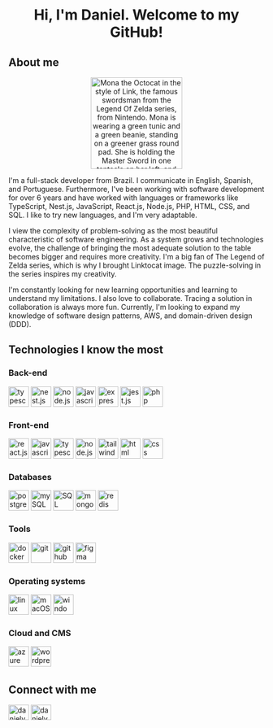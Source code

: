 <h1 align="center">Hi, I'm Daniel. Welcome to my GitHub!</h1>

<div align="center">
  <h2 align="left">About me</h2>
  <img src="https://drive.google.com/file/d/1WYry74E_204Wne5IWaP7Veip95lgKdDy/preview" alt="Mona the Octocat in the style of Link, the famous swordsman from the Legend Of Zelda series, from Nintendo. Mona is wearing a green tunic and a green beanie, standing on a greener grass round pad. She is holding the Master Sword in one tentacle on her left, and the Hylian Shield in another tentacle on her right. She also has golden hair like the hero from the series." height="180em"/>
  <p align="left">I'm a full-stack developer from Brazil. I communicate in English, Spanish, and Portuguese. Furthermore, I've been working with software development for over 6 years and have worked with languages or frameworks like TypeScript, Nest.js, JavaScript, React.js, Node.js, PHP, HTML, CSS, and SQL. I like to try new languages, and I'm very adaptable.</p>
  
  <p align="left">I view the complexity of problem-solving as the most beautiful characteristic of software engineering. As a system grows and technologies evolve, the challenge of bringing the most adequate solution to the table becomes bigger and requires more creativity. I'm a big fan of The Legend of Zelda series, which is why I brought Linktocat image. The puzzle-solving in the series inspires my creativity.</p>
  
  <p align="left">I'm constantly looking for new learning opportunities and learning to understand my limitations. I also love to collaborate. Tracing a solution in collaboration is always more fun. Currently, I'm looking to expand my knowledge of software design patterns, AWS, and domain-driven design (DDD).</p>
</div>

<div align="left">
  <h2>Technologies I know the most</h2>
  <h3>Back-end</h3>
  <a href="https://typescriptlang.org/" target="_blank" rel="noreferrer"><img src="https://cdn.jsdelivr.net/gh/devicons/devicon/icons/typescript/typescript-plain.svg" alt="typescript" width="40" height="40" /></a>
  <a href="https://nestjs.com/" target="_blank" rel="noreferrer"><img src="https://cdn.jsdelivr.net/gh/devicons/devicon/icons/nestjs/nestjs-plain.svg" alt="nest.js" width="40" height="40" /></a>
  <a href="https://nodejs.org" target="_blank" rel="noreferrer"><img src="https://cdn.jsdelivr.net/gh/devicons/devicon/icons/nodejs/nodejs-original.svg" alt="node.js" width="40" height="40" /></a>
  <a href="https://tc39.es/ecma262/" target="_blank" rel="noreferrer"><img src="https://cdn.jsdelivr.net/gh/devicons/devicon/icons/javascript/javascript-plain.svg" alt="javascript" width="40" height="40" /></a>
  <a href="https://expressjs.com" target="_blank" rel="noreferrer"><img src="https://cdn.jsdelivr.net/gh/devicons/devicon/icons/express/express-original.svg" alt="express.js" width="40" height="40" /></a>
  <a href="https://jestjs.io" target="_blank" rel="noreferrer"><img src="https://cdn.jsdelivr.net/gh/devicons/devicon/icons/jest/jest-plain.svg" alt="jest.js" width="40" height="40" /></a>
  <a href="https://www.php.net/" target="_blank" rel="noreferrer"><img src="https://cdn.jsdelivr.net/gh/devicons/devicon/icons/php/php-plain.svg" alt="php" width="40" height="40" /></a>        
  <h3>Front-end</h3>
  <a href="https://react.dev/" target="_blank" rel="noreferrer"><img src="https://cdn.jsdelivr.net/gh/devicons/devicon/icons/react/react-original-wordmark.svg" alt="react.js" width="40" height="40" /></a>
  <a href="https://tc39.es/ecma262/" target="_blank" rel="noreferrer"><img src="https://cdn.jsdelivr.net/gh/devicons/devicon/icons/javascript/javascript-plain.svg" alt="javascript" width="40" height="40" /></a>
  <a href="https://typescriptlang.org/" target="_blank" rel="noreferrer"><img src="https://cdn.jsdelivr.net/gh/devicons/devicon/icons/typescript/typescript-plain.svg" alt="typescript" width="40" height="40" /></a>
  <a href="https://nodejs.org" target="_blank" rel="noreferrer"><img src="https://cdn.jsdelivr.net/gh/devicons/devicon/icons/nodejs/nodejs-original.svg" alt="node.js" width="40" height="40" /></a>
  <a href="https://tailwindcss.com" target="_blank" rel="noreferrer"><img src="https://cdn.jsdelivr.net/gh/devicons/devicon/icons/tailwindcss/tailwindcss-plain.svg" alt="tailwind" width="40" height="40" /></a>
  <a href="https://developer.mozilla.org/en-US/docs/Web/HTML" target="_blank" rel="noreferrer"><img src="https://cdn.jsdelivr.net/gh/devicons/devicon/icons/html5/html5-plain-wordmark.svg" alt="html" width="40" height="40" /></a>
  <a href="https://developer.mozilla.org/en-US/docs/Web/CSS" target="_blank" rel="noreferrer"><img src="https://cdn.jsdelivr.net/gh/devicons/devicon/icons/css3/css3-plain-wordmark.svg" alt="css" width="40" height="40" /></a>
  <h3>Databases</h3>
  <a href="https://www.postgresql.org" target="_blank" rel="noreferrer"><img src="https://cdn.jsdelivr.net/gh/devicons/devicon/icons/postgresql/postgresql-plain-wordmark.svg" alt="postgreSQL" width="40" height="40" /></a>
  <a href="https://www.mysql.com" target="_blank" rel="noreferrer"><img src="https://cdn.jsdelivr.net/gh/devicons/devicon/icons/mysql/mysql-original-wordmark.svg" alt="mySQL" width="40" height="40" /></a>
  <a href="https://learn.microsoft.com/en-us/sql/sql-server/?view=sql-server-ver16" target="_blank" rel="noreferrer"><img src="https://cdn.jsdelivr.net/gh/devicons/devicon/icons/microsoftsqlserver/microsoftsqlserver-plain-wordmark.svg" alt="SQL Server" width="40" height="40" /></a>
  <a href="https://www.mongodb.com" target="_blank" rel="noreferrer"><img src="https://cdn.jsdelivr.net/gh/devicons/devicon/icons/mongodb/mongodb-original-wordmark.svg" alt="mongoDB" width="40" height="40" /></a>
  <a href="https://redis.io" target="_blank" rel="noreferrer"><img src="https://cdn.jsdelivr.net/gh/devicons/devicon/icons/redis/redis-original-wordmark.svg" alt="redis" width="40" height="40" /></a>
  <h3>Tools</h3>
  <a href="https://www.docker.com" target="_blank" rel="noreferrer"><img src="https://cdn.jsdelivr.net/gh/devicons/devicon/icons/docker/docker-original-wordmark.svg" alt="docker" width="40" height="40" /></a>
  <a href="https://git-scm.com" target="_blank" rel="noreferrer"><img src="https://cdn.jsdelivr.net/gh/devicons/devicon/icons/git/git-original.svg" alt="git" width="40" height="40" /></a>
  <a href="https://github.com" target="_blank" rel="noreferrer"><img src="https://cdn.jsdelivr.net/gh/devicons/devicon/icons/github/github-original.svg" alt="github" width="40" height="40" /></a>
  <a href="https://www.figma.com" target="_blank" rel="noreferrer"><img src="https://cdn.jsdelivr.net/gh/devicons/devicon/icons/figma/figma-original.svg" alt="figma" width="40" height="40" /></a>
  <h3>Operating systems</h3>
  <a href="https://www.linux.org" target="_blank" rel="noreferrer"><img src="https://cdn.jsdelivr.net/gh/devicons/devicon/icons/linux/linux-original.svg" alt="linux" width="40" height="40" /></a>
  <a href="https://www.apple.com/macos" target="_blank" rel="noreferrer"><img src="https://cdn.jsdelivr.net/gh/devicons/devicon/icons/apple/apple-original.svg" alt="macOS" width="40" height="40" /></a>
  <a href="https://www.microsoft.com/en-us/windows" target="_blank" rel="noreferrer"><img src="https://cdn.jsdelivr.net/gh/devicons/devicon/icons/windows8/windows8-original.svg" alt="windows" width="40" height="40" /></a>
  <h3>Cloud and CMS</h3>
  <a href="https://azure.microsoft.com/en-us" target="_blank" rel="noreferrer"><img src="https://cdn.jsdelivr.net/gh/devicons/devicon/icons/azure/azure-original.svg" alt="azure" width="40" height="40" /></a>
  <a href="https://wordpress.org/" target="_blank" rel="noreferrer"><img src="https://cdn.jsdelivr.net/gh/devicons/devicon/icons/wordpress/wordpress-original.svg" alt="wordpress" width="40" height="40" /></a>
</div>

<div alignm="left">
  <h2>Connect with me</h2>
  <a href="https://linkedin.com/in/danielvfo" target="blank"><img align="center" src="https://cdn.jsdelivr.net/gh/devicons/devicon/icons/linkedin/linkedin-plain.svg" alt="danielvfo linkedin" height="30" width="40" /></a>
  <a href="https://stackoverflow.com/users/9724108" target="blank"><img align="center" src="https://raw.githubusercontent.com/rahuldkjain/github-profile-readme-generator/master/src/images/icons/Social/stack-overflow.svg" alt="danielvfo stack overflow" height="30" width="40" /></a>
</div>
